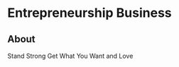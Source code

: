 Entrepreneurship Business
=========================

About
-----

Stand Strong
Get What You Want and Love

